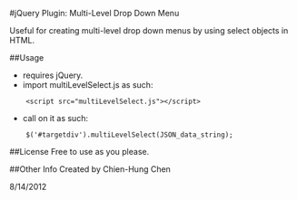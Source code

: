 #jQuery Plugin: Multi-Level Drop Down Menu

Useful for creating multi-level drop down menus by using select objects in HTML.


##Usage

- requires jQuery.
- import multiLevelSelect.js as such:
	
~~~
	<script src="multiLevelSelect.js"></script>
~~~

- call on it as such:

~~~
	$('#targetdiv').multiLevelSelect(JSON_data_string);
~~~

##License
Free to use as you please.


##Other Info
Created by Chien-Hung Chen

8/14/2012